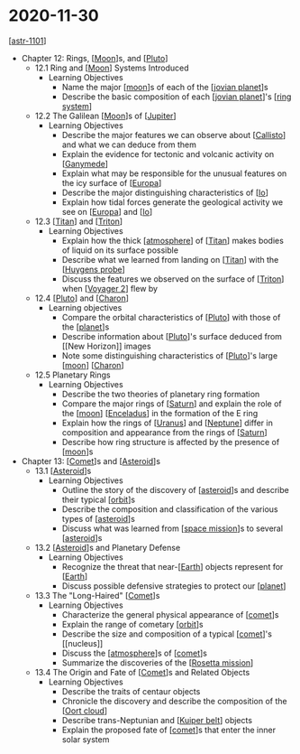 # 2020-11-30

[[astr-1101]]

- Chapter 12: Rings, [[Moon]]s, and [[Pluto]]
  - 12.1 Ring and [[Moon]] Systems Introduced
    - Learning Objectives
      - Name the major [[moon]]s of each of the [[jovian planet]]s
      - Describe the basic composition of each [[jovian planet]]'s [[ring system]]
  - 12.2 The Galilean [[Moon]]s of [[Jupiter]]
    - Learning Objectives
      - Describe the major features we can observe about [[Callisto]] and what we can deduce from them
      - Explain the evidence for tectonic and volcanic activity on [[Ganymede]]
      - Explain what may be responsible for the unusual features on the icy surface of [[Europa]]
      - Describe the major distinguishing characteristics of [[Io]]
      - Explain how tidal forces generate the geological activity we see on [[Europa]] and [[Io]]
  - 12.3 [[Titan]] and [[Triton]]
    - Learning Objectives
      - Explain how the thick [[atmosphere]] of [[Titan]] makes bodies of liquid on its surface possible
      - Describe what we learned from landing on [[Titan]] with the [[Huygens probe]]
      - Discuss the features we observed on the surface of [[Triton]] when [[Voyager 2]] flew by
  - 12.4 [[Pluto]] and [[Charon]]
    - Learning objectives
      - Compare the orbital characteristics of [[Pluto]] with those of the [[planet]]s
      - Describe information about [[Pluto]]'s surface deduced from [[New Horizon]] images
      - Note some distinguishing characteristics of [[Pluto]]'s large [[moon]] [[Charon]]
  - 12.5 Planetary Rings
    - Learning Objectives
      - Describe the two theories of planetary ring formation
      - Compare the major rings of [[Saturn]] and explain the role of the [[moon]] [[Enceladus]] in the formation of the E ring
      - Explain how the rings of [[Uranus]] and [[Neptune]] differ in composition and appearance from the rings of [[Saturn]]
      - Describe how ring structure is affected by the presence of [[moon]]s
- Chapter 13: [[Comet]]s and [[Asteroid]]s
  - 13.1 [[Asteroid]]s
    - Learning Objectives
      - Outline the story of the discovery of [[asteroid]]s and describe their typical [[orbit]]s
      - Describe the composition and classification of the various types of [[asteroid]]s
      - Discuss what was learned from [[space mission]]s to several [[asteroid]]s
  - 13.2 [[Asteroid]]s and Planetary Defense
    - Learning Objectives
      - Recognize the threat that near-[[Earth]] objects represent for [[Earth]]
      - Discuss possible defensive strategies to protect our [[planet]]
  - 13.3 The "Long-Haired" [[Comet]]s
    - Learning Objectives
      - Characterize the general physical appearance of [[comet]]s
      - Explain the range of cometary [[orbit]]s
      - Describe the size and composition of a typical [[comet]]'s [[nucleus]]
      - Discuss the [[atmosphere]]s of [[comet]]s
      - Summarize the discoveries of the [[Rosetta mission]]
  - 13.4 The Origin and Fate of [[Comet]]s and Related Objects
    - Learning Objectives
      - Describe the traits of centaur objects
      - Chronicle the discovery and describe the composition of the [[Oort cloud]]
      - Describe trans-Neptunian and [[Kuiper belt]] objects
      - Explain the proposed fate of [[comet]]s that enter the inner solar system

[//begin]: # "Autogenerated link references for markdown compatibility"
[astr-1101]: astr-1101 "ASTR 1101 - Intro to the Solar System"
[Moon]: moon "Moon"
[Pluto]: pluto "Pluto"
[moon]: moon "Moon"
[jovian planet]: jovian-planet "Jovian Planet"
[ring system]: ring-system "Ring System"
[Jupiter]: jupiter "Jupiter ♃"
[Callisto]: callisto "Callisto"
[Ganymede]: ganymede "Ganymede"
[Europa]: europa "Europa"
[Io]: io "Io"
[Titan]: titan "Titan"
[Triton]: triton "Triton"
[atmosphere]: atmosphere "Atmosphere"
[Huygens probe]: huygens-probe "Huygens Probe"
[Voyager 2]: voyager-2 "Voyager 2"
[Charon]: charon "Charon"
[planet]: planet "Planet"
[Saturn]: saturn "Saturn ♄"
[Enceladus]: enceladus "Enceladus"
[Uranus]: uranus "Uranus ⛢"
[Neptune]: neptune "Neptune ♆"
[Comet]: comet "Comet"
[Asteroid]: asteroid "Asteroid"
[orbit]: orbit "Orbit"
[space mission]: space-mission "Space Mission"
[Earth]: earth "Earth 🜨"
[comet]: comet "Comet"
[Rosetta mission]: rosetta-mission "Rosetta Mission"
[Oort cloud]: oort-cloud "Oort Cloud"
[Kuiper belt]: kuiper-belt "Kuiper Belt"
[//end]: # "Autogenerated link references"